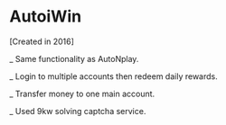 # AutoiWin

[Created in 2016]

_ Same functionality as AutoNplay.

_ Login to multiple accounts then redeem daily rewards.

_ Transfer money to one main account.

_ Used 9kw solving captcha service.
